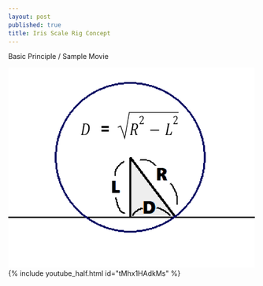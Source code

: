 ```yaml
---
layout: post
published: true
title: Iris Scale Rig Concept
---
```


Basic Principle / Sample Movie

<img src="/images/Iris_Scale_Basic_Principle.png"/> {% include youtube_half.html id="tMhx1HAdkMs" %}



<script src="https://gist.github.com/ki68/a789a57f3d8e5c06d00dadf0e47a55ab.js"></script>

